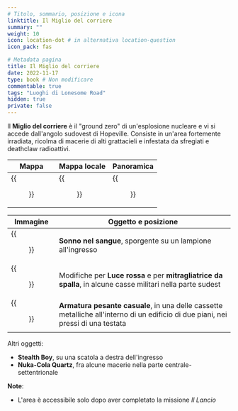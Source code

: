 ```yaml
---
# Titolo, sommario, posizione e icona
linktitle: Il Miglio del corriere
summary: ""
weight: 10
icon: location-dot # in alternativa location-question
icon_pack: fas

# Metadata pagina
title: Il Miglio del corriere
date: 2022-11-17
type: book # Non modificare
commentable: true
tags: "Luoghi di Lonesome Road"
hidden: true
private: false
---
```



<div class="fnv">

Il **Miglio del corriere** è il "ground zero" di un'esplosione nucleare e vi si accede dall'angolo sudovest di Hopeville. Consiste in un'area fortemente irradiata, ricolma di macerie di alti grattacieli e infestata da sfregiati e deathclaw radioattivi.

| Mappa | Mappa locale | Panoramica |
| ----- | ------------ | ---------- |
|  {{<figure src="fnv/LR_Couriers_Mile_map_marker.webp">}}     |  {{<figure src="fnv/The_Courier's_Mile_map.webp">}}            |  {{<figure src="fnv/Couriers_Mile.webp">}}          |

| Immagine | Oggetto e posizione |
| -------- | ------------------- |
|  {{<figure src="fnv/Blood-Nap.webp">}}        | **Sonno nel sangue**, sporgente su un lampione all'ingresso                    |
|  {{<figure src="fnv/GT_Gun_case_Courier's_Mile.webp">}}        | Modifiche per **Luce rossa** e per **mitragliatrice da spalla**, in alcune casse militari nella parte sudest                    |
| {{<figure src="fnv/GT_Gun_cases_Courier's_Mile.webp">}}         |  **Armatura pesante casuale**, in una delle cassette metalliche all'interno di un edificio di due piani, nei pressi di una testata                   | 

Altri oggetti:
- **Stealth Boy**, su una scatola a destra dell'ingresso
- **Nuka-Cola Quartz**, fra alcune macerie nella parte centrale-settentrionale

**Note**:
- L'area è accessibile solo dopo aver completato la missione _Il Lancio_

</div>

